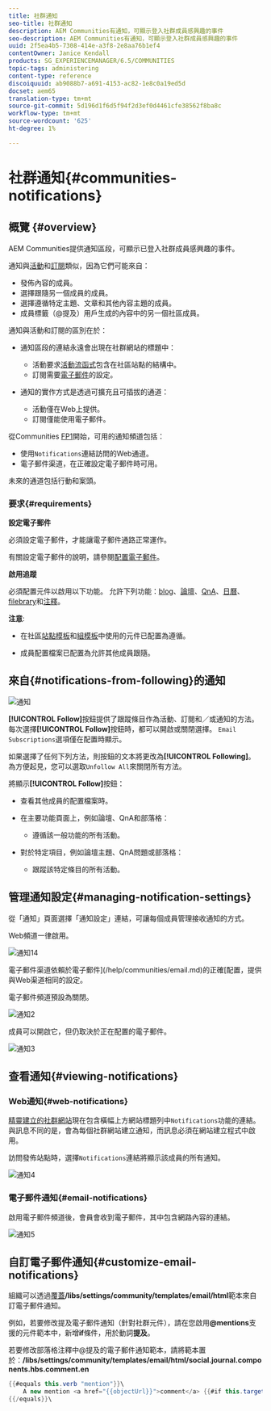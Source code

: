 ```yaml
---
title: 社群通知
seo-title: 社群通知
description: AEM Communities有通知，可顯示登入社群成員感興趣的事件
seo-description: AEM Communities有通知，可顯示登入社群成員感興趣的事件
uuid: 2f5ea4b5-7308-414e-a3f8-2e8aa76b1ef4
contentOwner: Janice Kendall
products: SG_EXPERIENCEMANAGER/6.5/COMMUNITIES
topic-tags: administering
content-type: reference
discoiquuid: ab9088b7-a691-4153-ac82-1e8c0a19ed5d
docset: aem65
translation-type: tm+mt
source-git-commit: 5d196d1f6d5f94f2d3ef0d4461cfe38562f8ba8c
workflow-type: tm+mt
source-wordcount: '625'
ht-degree: 1%

---
```



# 社群通知{#communities-notifications}

## 概覽 {#overview}

AEM Communities提供通知區段，可顯示已登入社群成員感興趣的事件。

通知與[活動](/help/communities/essentials-activities.md)和[訂閱](/help/communities/subscriptions.md)類似，因為它們可能來自：

* 發佈內容的成員。
* 選擇跟隨另一個成員的成員。
* 選擇遵循特定主題、文章和其他內容主題的成員。
* 成員標籤（@提及）用戶生成的內容中的另一個社區成員。

通知與活動和訂閱的區別在於：

* 通知區段的連結永遠會出現在社群網站的標題中：

   * 活動要求[活動流函式](/help/communities/functions.md#activity-stream-function)包含在社區站點的結構中。
   * 訂閱需要[電子郵件](/help/communities/email.md)的設定。

* 通知的實作方式是透過可擴充且可插拔的通道：

   * 活動僅在Web上提供。
   * 訂閱僅能使用電子郵件。

從Communities [FP1](/help/communities/deploy-communities.md#latestfeaturepack)開始，可用的通知頻道包括：

* 使用`Notifications`連結訪問的Web通道。
* 電子郵件渠道，在正確設定電子郵件時可用。

未來的通道包括行動和案頭。

### 要求{#requirements}

**設定電子郵件**

必須設定電子郵件，才能讓電子郵件通路正常運作。

有關設定電子郵件的說明，請參閱[配置電子郵件](/help/communities/analytics.md)。

**啟用追蹤**

必須配置元件以啟用以下功能。 允許下列功能：[blog](/help/communities/blog-feature.md)、[論壇](/help/communities/forum.md)、[QnA](/help/communities/working-with-qna.md)、[日曆](/help/communities/calendar.md)、[filebrary](/help/communities/file-library.md)和[注釋](/help/communities/comments.md)。

**注意**:

* 在社區[站點模板](/help/communities/sites.md)和[組模板](/help/communities/tools-groups.md)中使用的元件已配置為遵循。

* 成員配置檔案已配置為允許其他成員跟隨。

## 來自{#notifications-from-following}的通知

![通知](assets/notifications.png)

**[!UICONTROL Follow]**&#x200B;按鈕提供了跟蹤條目作為活動、訂閱和／或通知的方法。 每次選擇&#x200B;**[!UICONTROL Follow]**&#x200B;按鈕時，都可以開啟或關閉選擇。 `Email Subscriptions`選項僅在配置時顯示。

如果選擇了任何下列方法，則按鈕的文本將更改為&#x200B;**[!UICONTROL Following]**。 為方便起見，您可以選取`Unfollow All`來關閉所有方法。

將顯示&#x200B;**[!UICONTROL Follow]**&#x200B;按鈕：

* 查看其他成員的配置檔案時。
* 在主要功能頁面上，例如論壇、QnA和部落格：

   * 遵循該一般功能的所有活動。

* 對於特定項目，例如論壇主題、QnA問題或部落格：

   * 跟蹤該特定條目的所有活動。

## 管理通知設定{#managing-notification-settings}

從「通知」頁面選擇「通知設定」連結，可讓每個成員管理接收通知的方式。

Web頻道一律啟用。

![通知14](assets/notifications1.png)

電子郵件渠道依賴於電子郵件](/help/communities/email.md)的正確[配置，提供與Web渠道相同的設定。

電子郵件頻道預設為關閉。

![通知2](assets/notifications2.png)

成員可以開啟它，但仍取決於正在配置的電子郵件。

![通知3](assets/notifications3.png)

## 查看通知{#viewing-notifications}

### Web通知{#web-notifications}

[精靈建立的社群網站](/help/communities/sites-console.md)現在包含橫幅上方網站標題列中`Notifications`功能的連結。 與訊息不同的是，會為每個社群網站建立通知，而訊息必須在網站建立程式中啟用。

訪問發佈站點時，選擇`Notifications`連結將顯示該成員的所有通知。

![通知4](assets/notifications4.png)

### 電子郵件通知{#email-notifications}

啟用電子郵件頻道後，會員會收到電子郵件，其中包含網路內容的連結。

![通知5](assets/notifications5.png)

## 自訂電子郵件通知{#customize-email-notifications}

組織可以透過[覆蓋](/help/communities/client-customize.md#overlays)**/libs/settings/community/templates/email/html**&#x200B;範本來自訂電子郵件通知。

例如，若要修改提及電子郵件通知（針對社群元件），請在您啟用&#x200B;**@mentions**&#x200B;支援的元件範本中，新增&#x200B;**if**&#x200B;條件，用於動詞&#x200B;**提及**。

若要修改部落格注釋中@提及的電子郵件通知範本，請將範本置於：**/libs/settings/community/templates/email/html/social.journal.components.hbs.comment.en**

```java
{{#equals this.verb "mention"}}\
    A new mention <a href="{{objectUrl}}">comment</a> {{#if this.target.properties.[jcr:title]}}to the article "{{{target.displayName}}}" {{/if}}was added by {{{user.name}}} on {{dateUtil this.published format="EEE, d MMM yyyy HH:mm:ss z"}}.\n \
{{/equals}}\
```

